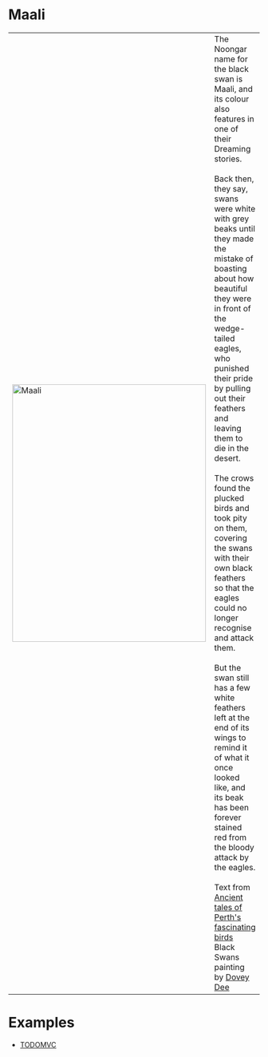 # Maali
<table>
  <tr>
    <td width="400">
<img src="https://github.com/Provisdom/maali/blob/master/resources/maali.jpg" alt="Maali" width=388 height=516> 
    </td>
    <td valign="top">
The Noongar name for the black swan is Maali, and its colour also features in one of their Dreaming stories.
<br><br>
Back then, they say, swans were white with grey beaks until they made the mistake of boasting about how beautiful they were in front of the wedge-tailed eagles, who punished their pride by pulling out their feathers and leaving them to die in the desert.
<br><br>
The crows found the plucked birds and took pity on them, covering the swans with their own black feathers so that the eagles could no longer recognise and attack them.
<br><br>
But the swan still has a few white feathers left at the end of its wings to remind it of what it once looked like, and its beak has been forever stained red from the bloody attack by the eagles.
      <br><br>
      Text from <a href="http://www.smh.com.au/entertainment/about-town/ancient-tales-of-perths-fascinating-birds-20140405-3650p.html">Ancient tales of Perth's fascinating birds</a></br>
      Black Swans painting by <a href="https://www.facebook.com/paintingsbydoveydee/">Dovey Dee</a>
    </td>
  </tr>
 </table>

# Examples
* [TODOMVC](https://github.com/sparkofreason/maali-todomvc)
